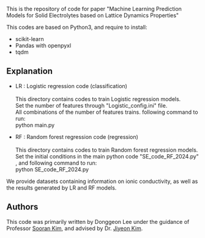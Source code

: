 This is the repository of code for paper "Machine Learning Prediction Models for Solid Electrolytes based on Lattice Dynamics Properties"


This codes are based on Python3, and require to install:
  - scikit-learn
  - Pandas with openpyxl
  - tqdm

Explanation
  - 
- LR : Logistic regression code (classification) \
  \
  This directory contains codes to train Logistic regression models.\
  Set the number of features through "Logistic_config.ini" file.\
  All combinations of the number of features trains. following command to run:\
  python main.py 
  
- RF : Random forest regression code (regression) \
  \
  This directory contains codes to train Random forest regression models.\
  Set the initial conditions in the main python code "SE_code_RF_2024.py"\
  , and following command to run:\
  python SE_code_RF_2024.py


We provide datasets containing information on ionic conductivity, as well as the results generated by LR and RF models.

Authors
-
This code was primarily written by Donggeon Lee under the guidance of Professor [Sooran Kim](https://orcid.org/0000-0001-9568-1838), and advised by Dr. [Jiyeon Kim](https://orcid.org/0000-0001-7088-3871).

 
  
